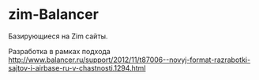 zim-Balancer
============

Базирующиеся на Zim сайты.

Разработка в рамках подхода http://www.balancer.ru/support/2012/11/t87006--novyj-format-razrabotki-sajtov-i-airbase-ru-v-chastnosti.1294.html
